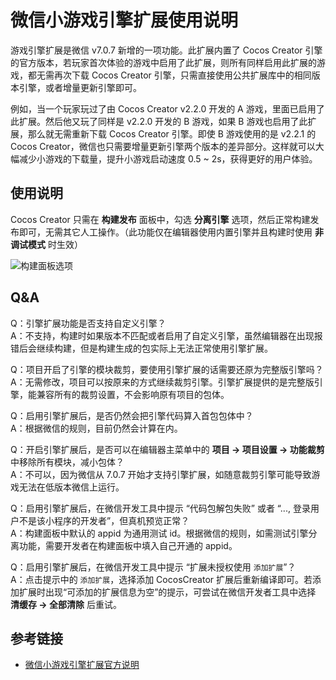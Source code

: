 # 微信小游戏引擎扩展使用说明

游戏引擎扩展是微信 v7.0.7 新增的一项功能。此扩展内置了 Cocos Creator 引擎的官方版本，若玩家首次体验的游戏中启用了此扩展，则所有同样启用此扩展的游戏，都无需再次下载 Cocos Creator 引擎，只需直接使用公共扩展库中的相同版本引擎，或者增量更新引擎即可。

例如，当一个玩家玩过了由 Cocos Creator v2.2.0 开发的 A 游戏，里面已启用了此扩展。然后他又玩了同样是 v2.2.0 开发的 B 游戏，如果 B 游戏也启用了此扩展，那么就无需重新下载 Cocos Creator 引擎。即使 B 游戏使用的是 v2.2.1 的 Cocos Creator，微信也只需要增量更新引擎两个版本的差异部分。这样就可以大幅减少小游戏的下载量，提升小游戏启动速度 0.5 ~ 2s，获得更好的用户体验。

## 使用说明

Cocos Creator 只需在 **构建发布** 面板中，勾选 **分离引擎** 选项，然后正常构建发布即可，无需其它人工操作。（此功能仅在编辑器使用内置引擎并且构建时使用 **非调试模式** 时生效）

![构建面板选项](./wechatgame-plugin/build-options.png)

## Q&A

Q：引擎扩展功能是否支持自定义引擎？<br/>
A：不支持，构建时如果版本不匹配或者启用了自定义引擎，虽然编辑器在出现报错后会继续构建，但是构建生成的包实际上无法正常使用引擎扩展。

Q：项目开启了引擎的模块裁剪，要使用引擎扩展的话需要还原为完整版引擎吗？<br/>
A：无需修改，项目可以按原来的方式继续裁剪引擎。引擎扩展提供的是完整版引擎，能兼容所有的裁剪设置，不会影响原有项目的包体。

Q：启用引擎扩展后，是否仍然会把引擎代码算入首包包体中？<br/>
A：根据微信的规则，目前仍然会计算在内。

Q：开启引擎扩展后，是否可以在编辑器主菜单中的 **项目 -> 项目设置 -> 功能裁剪** 中移除所有模块，减小包体？<br/>
A：不可以，因为微信从 7.0.7 开始才支持引擎扩展，如随意裁剪引擎可能导致游戏无法在低版本微信上运行。

Q：启用引擎扩展后，在微信开发工具中提示 “代码包解包失败” 或者 “..., 登录用户不是该小程序的开发者”，但真机预览正常？<br/>
A：构建面板中默认的 appid 为通用测试 id。根据微信的规则，如需测试引擎分离功能，需要开发者在构建面板中填入自己开通的 appid。

Q：启用引擎扩展后，在微信开发工具中提示 “扩展未授权使用 `添加扩展`”？ <br />
A：点击提示中的 `添加扩展`，选择添加 CocosCreator 扩展后重新编译即可。若添加扩展时出现“可添加的扩展信息为空”的提示，可尝试在微信开发者工具中选择 **清缓存 -> 全部清除** 后重试。

## 参考链接

- [微信小游戏引擎扩展官方说明](https://developers.weixin.qq.com/minigame/dev/guide/base-ability/game-engine-plugin.html)
